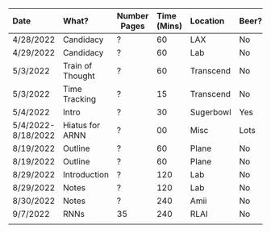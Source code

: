 | Date               | What?            | Number Pages | Time (Mins) | Location  | Beer? |
|:-------------------|:-----------------|--------------|:------------|:----------|:------|
| 4/28/2022          | Candidacy        | ?            | 60          | LAX       | No    |
| 4/29/2022          | Candidacy        | ?            | 60          | Lab       | No    |
| 5/3/2022           | Train of Thought | ?            | 60          | Transcend | No    |
| 5/3/2022           | Time Tracking    | ?            | 15          | Transcend | No    |
| 5/4/2022           | Intro            | ?            | 30          | Sugerbowl | Yes   |
| 5/4/2022-8/18/2022 | Hiatus for ARNN  | ?            | 00          | Misc      | Lots  |
| 8/19/2022          | Outline          | ?            | 60          | Plane     | No    |
| 8/19/2022          | Outline          | ?            | 60          | Plane     | No    |
| 8/29/2022          | Introduction     | ?            | 120         | Lab       | No    |
| 8/29/2022          | Notes            | ?            | 120         | Lab       | No    |
| 8/30/2022          | Notes            | ?            | 240         | Amii      | No    |
| 9/7/2022           | RNNs             | 35           | 240         | RLAI      | No    |
|                    |                  |              |             |           |       |
